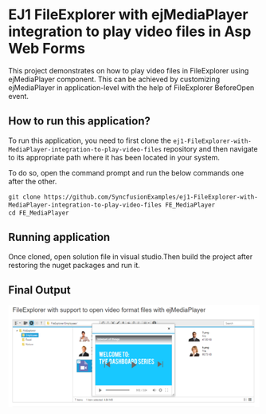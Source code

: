 # EJ1 FileExplorer with ejMediaPlayer integration to play video files in Asp Web Forms

This project demonstrates on how to play video files in FileExplorer using ejMediaPlayer component. This can be achieved by customizing ejMediaPlayer in application-level with the help of FileExplorer BeforeOpen event.

## How to run this application?

To run this application, you need to first clone the `ej1-FileExplorer-with-MediaPlayer-integration-to-play-video-files` repository and then navigate to its appropriate path where it has been located in your system.

To do so, open the command prompt and run the below commands one after the other.

```
git clone https://github.com/SyncfusionExamples/ej1-FileExplorer-with-MediaPlayer-integration-to-play-video-files FE_MediaPlayer
cd FE_MediaPlayer
```

## Running application

Once cloned, open solution file in visual studio.Then build the project after restoring the nuget packages and run it.

## Final Output

![FileExplorer integrated with mediaplayer to play video files](Output.png "Video File opened in FileExplorer")